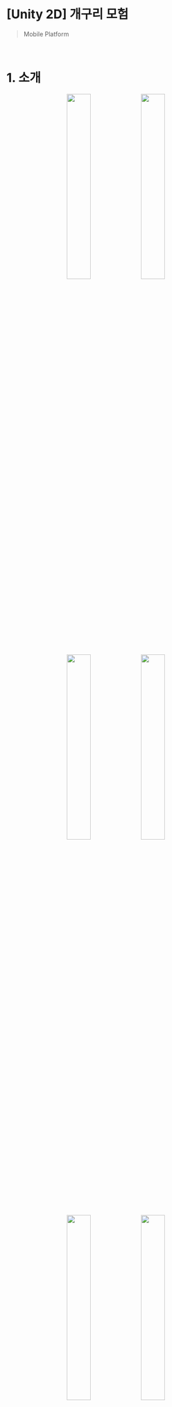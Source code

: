 # [Unity 2D] 개구리 모험
> Mobile Platform

<br>

# 1. 소개
<div align="center">

  <img src="https://github.com/user-attachments/assets/03329ac3-e817-4511-abed-56c021b4a784" width="33%" height="33%"/>
  <img src="https://github.com/user-attachments/assets/460d680c-6b66-4d04-a248-cd3210d8e568" width="33%" height="33%"/>
  <img src="https://github.com/user-attachments/assets/e9e88da0-2866-4ea3-af74-d54de46ff4c4" width="33%" height="33%"/>
 
  <img src="https://github.com/user-attachments/assets/692caa8e-17f8-41e4-8577-924703c8c64e" width="33%" height="33%"/>
  <img src="https://github.com/user-attachments/assets/d9c9938d-c92e-4dad-8147-24b93c3405f4" width="33%" height="33%"/>
  <img src="https://github.com/user-attachments/assets/c6a975a5-54ef-497f-abc1-2429817df373" width="33%" height="33%"/>

  < 게임 플레이 사진 >
</div>

+ Unity 2D Jump 게임입니다.

+ Unity로 게임을 만들어 보고싶어서 제작해봤습니다.

+ 개발기간: 2023.02.01 ~ 2024.04.01 ( 약 2개월 )

+ 형상관리: Github

<br>

# 2. 개발 환경
+ Unity 2021.3.21f1 LTS
+ C#
+ Android

  <br>

# 3. 사용 기술
| 기술 | 설명 |
|:---:|:---|
| 디자인 패턴 | ● **싱글톤** + **Static** 2가지를 사용하여 Manager 관리 |
| Save | 게임 데이터를 모두 Json으로 변환하여 관리 ( Dictionary 포함 ) |

<br>

# 4. 게임 설명

- 총 5개의 스테이지로 구성되어있습니다. -> 사과, 바나나, 오렌지, 파인애플, 딸기
- 맵 끝에 존재하는 과일을 획득하면 다음 스테이지가 해금되며, 도착까지 다양한 장애물 및 몹들이 존재합니다.
- 총 과일 5개를 모으면 게임이 종료됩니다.
  
<img src="https://github.com/user-attachments/assets/cc6b83e9-8cf4-418d-86ab-47ab4b5b680d" width="100%" height="100%"/>
<div align="center">

  <img src="https://github.com/user-attachments/assets/e5e17403-57ef-4481-b6a0-bd90fcd0f163" width="100%" height="100%"/>
  
  < Stage 1 >
  <img src="https://github.com/user-attachments/assets/3f8f78b6-e161-4615-85be-0cf3f14fb9f6" width="100%" height="100%"/>

  < Stage 2 >
  <img src="https://github.com/user-attachments/assets/b9dc2ae2-1811-4d67-9212-048c24a95405" width="100%" height="100%"/>
  
  < Stage 3 >
  <img src="https://github.com/user-attachments/assets/eb89e633-7955-4376-8eca-638dadebe076" width="100%" height="100%"/>

  < Stage 4 >
  <img src="https://github.com/user-attachments/assets/2a183c0b-3319-466f-ba74-0ad168df0998" width="100%" height="100%"/>
  
  < Stage 5 >
  
</div>

<br>

# 5. 게임 포인트
  - 점프 키 제거
     - 점프 키를 제거하고 이동할 때는 무조건 점프가 되며 이동됩니다.
     - 점프가 자동이라는 제약조건을 넣어서 게임 난이도를 조절하였습니다.
       
  - 다양한 맵 종류
     - 과일마다 맵이 다릅니다.
     - 초원, 습지, 사막, 유적, 설산
       
  - 자유로운 저장
     - 맵에는 고유 세이브포인트가 2 군데 존재하지만, 광고를 보면 원하는 자리에 세이브 포인트가 생성됩니다.
     - 광고를 플레이어가 게임을 진행하면서 영향을 주지 않는 선에서 넣었습니다.
       
  - 함정
     - 보이는 함정, 안보이는 함정, 다양한 몹들로 게임 분위기를 맞추었습니다.
     - 특히 안보이는 함정을 통해 플레이어가 자연스럽게 광고에 손이 가게 설계했습니다.
       
    
<br>

## 6. 소개 영상
+ [소개 영상](https://youtu.be/FfVZurRKt90)

